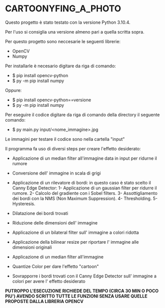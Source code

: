 
# CARTOONYFING_A_PHOTO

Questo progetto è stato testato con la versione Python 3.10.4.

Per l'uso si consiglia una versione almeno pari a quella scritta sopra.


Per questo progetto sono neccesarie le seguenti librerie:
- OpenCV
- Numpy


Per installarle è necesario digitare da riga di comando:
- $ pip install opencv-python
- $ py -m pip install numpy

Oppure:
- $ pip install opencv-python==versione
- $ py -m pip install numpy

Per eseguire il codice digitare da riga di comando della directory il seguente comando:
- $ py main.py input/<nome_immagine>.jpg


Le immagini per testare il codice sono nella cartella "input"

Il programma fa uso di diversi steps per creare l'effetto desiderato:
- Applicazione di un median filter all'immagine data in input per ridurne il rumore
- Conversione dell' immagine in scala di grigi
- Applicazione di un rilevatore di bordi: in questo caso è stato scelto il Canny Edge Detector:
          1- Applicazione di un gaussian filter per ridurre il rumore.
          2- Calcolo del gradiente con i Sobel filters.
          3- Assottigliamento dei bordi con la NMS (Non Maximum Suppression).
          4- Thresholding.
          5- Hysteresis.

- Dilatazione dei bordi trovati
- Riduzione delle dimensioni dell' immagine
- Applicazione di un bilateral filter sull' immagine a colori ridotta
- Applicazione della bilinear resize  per riportare l' immagine alle dimensioni originali
- Applicazione di un median filter all'immagine
- Quantize Color per dare l'effetto "cartoon"
- Sovrapporre i bordi trovati con il Canny Edge Detector sull' immagine a colori per avere l' effetto desiderato
          
          
 **PUTROPPO L'ESECUZIONE RICHIEDE DEL TEMPO (CIRCA 30 MIN O POCO PIU')
 AVENDO SCRITTO TUTTE LE FUNZIONI SENZA USARE QUELLE PROPOSTE DALLA LIBRERIA OPENCV**
